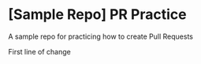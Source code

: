 # [Sample Repo] PR Practice
A sample repo for practicing how to create Pull Requests

First line of change